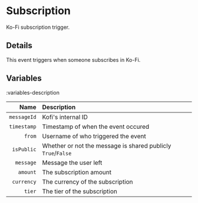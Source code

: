 # Subscription
Ko-Fi subscription trigger.

## Details
This event triggers when someone subscribes in Ko-Fi.

## Variables
:variables-description

Name | Description
----:|:------------
`messageId` | Kofi's internal ID
`timestamp` | Timestamp of when the event occured
`from` | Username of who triggered the event
`isPublic` | Whether or not the message is shared publicly `True`/`False`
`message` | Message the user left
`amount` | The subscription amount
`currency` | The currency of the subscription
`tier` | The tier of the subscription